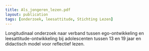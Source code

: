 ```yaml
---
title: Als_jongeren_lezen.pdf
layout: publication
tags: [onderzoek, leesattitude, Stichting Lezen]
---
```


Longitudinaal onderzoek naar verband tussen ego-ontwikkeling en leesattitude-ontwikkeling bij adolescenten tussen 13 en 19 jaar en didactisch model voor reflectief lezen.
